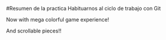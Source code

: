 #Resumen de la practica
Habituarnos al ciclo de trabajo con Git

Now with mega colorful game experience!

And scrollable pieces!!